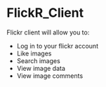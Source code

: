 # FlickR_Client
Flickr client will allow you to:
 - Log in to your flickr account
 - Like images 
  - Search images
  - View image data
  - View image comments 

